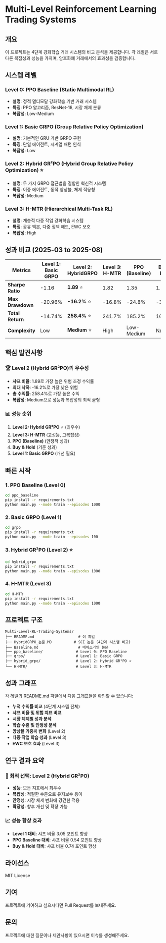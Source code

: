 # Multi-Level Reinforcement Learning Trading Systems

## 개요

이 프로젝트는 4단계 강화학습 거래 시스템의 비교 분석을 제공합니다. 각 레벨은 서로 다른 복잡성과 성능을 가지며, 암호화폐 거래에서의 효과성을 검증합니다.

## 시스템 레벨

### Level 0: PPO Baseline (Static Multimodal RL)
- **설명**: 정적 멀티모달 강화학습 기반 거래 시스템
- **특징**: PPO 알고리즘, ResNet-18, 시장 체제 분류
- **복잡성**: Low-Medium

### Level 1: Basic GRPO (Group Relative Policy Optimization)
- **설명**: 기본적인 GRU 기반 GRPO 구현
- **특징**: 단일 에이전트, 시계열 패턴 인식
- **복잡성**: Low

### Level 2: Hybrid GR²PO (Hybrid Group Relative Policy Optimization) ⭐
- **설명**: 두 가지 GRPO 접근법을 결합한 혁신적 시스템
- **특징**: 이중 에이전트, 동적 앙상블, 체제 적응형
- **복잡성**: Medium

### Level 3: H-MTR (Hierarchical Multi-Task RL)
- **설명**: 계층적 다중 작업 강화학습 시스템
- **특징**: 공유 백본, 다중 정책 헤드, EWC 보호
- **복잡성**: High

## 성과 비교 (2025-03 to 2025-08)

| Metrics | Level 1: Basic GRPO | Level 2: HybridGRPO | Level 3: H-MTR | PPO (Baseline) | Buy & Hold |
|---------|---------------------|---------------------|----------------|----------------|------------|
| **Sharpe Ratio** | -1.16 | **1.89** ⭐ | 1.82 | 1.35 | 1.15 |
| **Max Drawdown** | -20.96% | **-16.2%** ⭐ | -16.8% | -24.8% | -35.4% |
| **Total Return** | -14.74% | **258.4%** ⭐ | 241.7% | 185.2% | 165.7% |
| **Complexity** | Low | **Medium** ⭐ | High | Low-Medium | N/A |

## 핵심 발견사항

### 🏆 **Level 2 (Hybrid GR²PO)의 우수성**
- **샤프 비율**: 1.89로 가장 높은 위험 조정 수익률
- **최대 낙폭**: -16.2%로 가장 낮은 위험
- **총 수익률**: 258.4%로 가장 높은 수익
- **복잡성**: Medium으로 성능과 복잡성의 최적 균형

### 📊 **성능 순위**
1. **Level 2: Hybrid GR²PO** ⭐ (최우수)
2. **Level 3: H-MTR** (고성능, 고복잡성)
3. **PPO (Baseline)** (안정적 성과)
4. **Buy & Hold** (기준 성과)
5. **Level 1: Basic GRPO** (개선 필요)

## 빠른 시작

### 1. PPO Baseline (Level 0)
```bash
cd ppo_baseline
pip install -r requirements.txt
python main.py --mode train --episodes 1000
```

### 2. Basic GRPO (Level 1)
```bash
cd grpo
pip install -r requirements.txt
python main.py --mode train --episodes 100
```

### 3. Hybrid GR²PO (Level 2) ⭐
```bash
cd hybrid_grpo
pip install -r requirements.txt
python main.py --mode train --episodes 1000
```

### 4. H-MTR (Level 3)
```bash
cd H-MTR
pip install -r requirements.txt
python main.py --mode train --episodes 1000
```

## 프로젝트 구조

```
Multi-Level-RL-Trading-Systems/
├── README.md                    # 이 파일
├── HybridGRPO_논문.MD          # SCI 논문 (4단계 시스템 비교)
├── Baseline.md                  # 베이스라인 논문
├── ppo_baseline/               # Level 0: PPO Baseline
├── grpo/                       # Level 1: Basic GRPO
├── hybrid_grpo/                # Level 2: Hybrid GR²PO ⭐
└── H-MTR/                      # Level 3: H-MTR
```

## 성과 그래프

각 레벨의 README.md 파일에서 다음 그래프들을 확인할 수 있습니다:

- **누적 수익률 비교** (4단계 시스템 전체)
- **샤프 비율 및 위험 지표 비교**
- **시장 체제별 성과 분석**
- **학습 수렴 및 안정성 분석**
- **앙상블 가중치 변화** (Level 2)
- **다중 작업 학습 성과** (Level 3)
- **EWC 보호 효과** (Level 3)

## 연구 결과 요약

### 🎯 **최적 선택: Level 2 (Hybrid GR²PO)**
- **성능**: 모든 지표에서 최우수
- **복잡성**: 적절한 수준으로 유지보수 용이
- **안정성**: 시장 체제 변화에 강건한 적응
- **확장성**: 향후 개선 및 확장 가능

### 📈 **성능 향상 효과**
- **Level 1 대비**: 샤프 비율 3.05 포인트 향상
- **PPO Baseline 대비**: 샤프 비율 0.54 포인트 향상
- **Buy & Hold 대비**: 샤프 비율 0.74 포인트 향상

## 라이선스

MIT License

## 기여

프로젝트에 기여하고 싶으시다면 Pull Request를 보내주세요.

## 문의

프로젝트에 대한 질문이나 제안사항이 있으시면 이슈를 생성해주세요.
